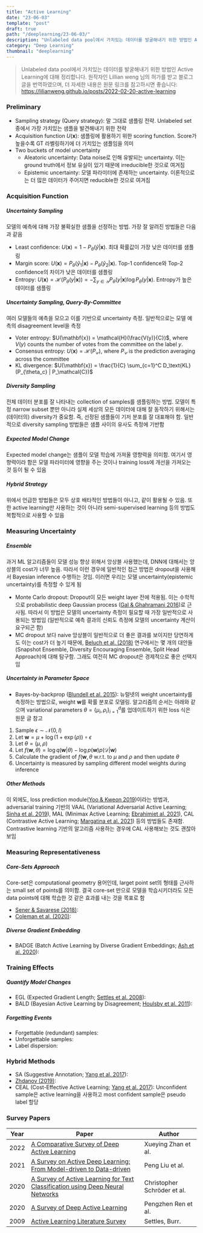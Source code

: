 ```yaml
---
title: "Active Learning"
date: "23-06-03"
template: "post"
draft: true
path: "/deeplearning/23-06-03/"
description: "Unlabeled data pool에서 가치있는 데이터를 발굴해내기 위한 방법인 Active Learning에 대해 정리합니다. 원작자인 Lillian weng 님의 허가를 받고 블로그 글을 번역하였으며, 더 자세한 내용은 원문 링크를 참고하시면 좋습니다: https://lilianweng.github.io/posts/2022-02-20-active-learning"
category: "Deep Learning"
thumbnail: "deeplearning"
---
```


> Unlabeled data pool에서 가치있는 데이터를 발굴해내기 위한 방법인 Active Learning에 대해 정리합니다. 원작자인 Lillian weng 님의 허가를 받고 블로그 글을 번역하였으며, 더 자세한 내용은 원문 링크를 참고하시면 좋습니다: https://lilianweng.github.io/posts/2022-02-20-active-learning

### Preliminary

- Sampling strategy (Query strategy): 말 그대로 샘플링 전략. Unlabeled set 중에서 가장 가치있는 샘플을 발견해내기 위한 전략
- Acquisition function $U(\mathbf x)$: 샘플링에 활용하기 위한 scoring function. Score가 높을수록 GT 라벨링하기에 더 가치있는 샘플임을 의미
- Two buckets of model uncertainty
  - Aleatoric uncertainty: Data noise로 인해 유발되는 uncertainty. 이는 ground truth에서 정보 유실이 있기 때문에 irreducible한 것으로 여겨짐
  - Epistemic uncertainty: 모델 파라미터에 존재하는 uncertainty. 이론적으로는 더 많은 데이터가 주어지면 reducible한 것으로 여겨짐

### Acquisition Function

##### Uncertainty Sampling

모델의 예측에 대해 가장 불확실한 샘플을 선정하는 방법. 가장 잘 알려진 방법들은 다음과 같음

- Least confidence: $U(\mathbf{x}) = 1 - P_\theta(\hat{y} \vert \mathbf{x})$. 최대 확률값이 가장 낮은 데이터를 샘플링
- Margin score: $U(\mathbf{x}) = P_\theta(\hat{y}_1 \vert \mathbf{x}) - P_\theta(\hat{y}_2 \vert \mathbf{x})$. Top-1 confidence와 Top-2 confidence의 차이가 낮은 데이터를 샘플링
- Entropy: $U(\mathbf{x}) = \mathcal{H}(P_\theta(y \vert \mathbf{x})) = - \sum_{y \in \mathcal{Y}} P_\theta(y \vert \mathbf{x}) \log P_\theta(y \vert \mathbf{x})$. Entropy가 높은 데이터를 샘플링

##### Uncertainty Sampling, Query-By-Committee

여러 모델들의 예측을 모으고 이를 기반으로 uncertainty 측정. 일반적으로는 모델 예측의 disagreement level을 측정

- Voter entropy: $U(\mathbf{x}) = \mathcal{H}(\frac{V(y)}{C})$, where $V(y)$ counts the number of votes from the committee on the label $y$.
- Consensus entropy: $U(\mathbf{x}) = \mathcal{H}(P_\mathcal{C})$, where $P_\mathcal{C}$ is the prediction averaging across the committee
- KL divergence: $U(\mathbf{x}) = \frac{1}{C} \sum_{c=1}^C D_\text{KL} (P_{\theta_c} | P_\mathcal{C})$

##### Diversity Sampling

전체 데이터 분포를 잘 나타내는 collection of samples를 샘플링하는 방법. 모델이 특정 narrow subset 뿐만 아니라 실제 세상의 모든 데이터에 대해 잘 동작하기 위해서는 (데이터의) diversity가 중요함. 즉, 선정된 샘플들이 기저 분포를 잘 대표해야 함. 일반적으로 diversity sampling 방법들은 샘플 사이의 유사도 측정에 기반함

##### Expected Model Change

Expected model change는 샘플이 모델 학습에 가져올 영향력을 의미함. 여기서 영향력이라 함은 모델 파라미터에 영향을 주는 것이나 training loss에 개선을 가져오는 것 등이 될 수 있음

##### Hybrid Strategy

위에서 언급한 방법들은 모두 상호 배타적인 방법들이 아니고, 같이 활용될 수 있음. 또한 active learning만 사용하는 것이 아니라 semi-supervised learning 등의 방법도 복합적으로 사용할 수 있음

### Measuring Uncertainty

##### Ensemble

과거 ML 알고리즘들이 모델 성능 향상 위해서 앙상블 사용했는데, DNN에 대해서는 앙상블의 cost가 너무 높음. 따라서 이런 경우에 일반적인 접근 방법은 dropout을 사용해서 Bayesian inference 수행하는 것임. 이러면 우리는 모델 uncertainty(epistemic uncertainty)를 측정할 수 있게 됨

- Monte Carlo dropout: Dropout이 모든 weight layer 전에 적용됨. 이는 수학적으로 probabilistic deep Gaussian process ([Gal & Ghahramani 2016](https://arxiv.org/abs/1506.02157))로 근사됨. 따라서 이 방법은 모델의 uncertainty 측정이 필요할 때 가장 일반적으로 사용되는 방법임 (일반적으로 예측 결과의 신뢰도 측정에 모델의 uncertainty 계산이 요구되곤 함)
- MC dropout 보다 naive 앙상블이 일반적으로 더 좋은 결과를 보이지만 당연하게도 이는 cost가 더 높기 때문에, [Beluch et al. (2018)](https://openaccess.thecvf.com/content_cvpr_2018/papers/Beluch_The_Power_of_CVPR_2018_paper.pdf) 연구에서는  몇 개의 대안들(Snapshot Ensemble, Diversity Encouraging Ensemble, Split Head Approach)에 대해 탐구함. 그래도 여전히 MC dropout은 경제적으로 좋은 선택지임

##### Uncertainty in Parameter Space

- Bayes-by-backprop ([Blundell et al. 2015](https://arxiv.org/abs/1505.05424)): 뉴럴넷의 weight uncertainty를 측정하는 방법으로, weight $\mathbf w$를 확률 분포로 모델링. 알고리즘의 순서는 아래와 같으며 variational parameters $\theta = \{\mu_i , \rho_i\}^d_{i=1}$를 업데이트하기 위한 loss 식은 원문 글 참고

1. Sample $\epsilon \sim \mathcal{N}(0, I)$
2. Let $\mathbf{w} = \mu + \log(1+ \exp(\rho)) \circ \epsilon$
3. Let $\theta = (\mu, \rho)$
4. Let $f(\mathbf{w}, \theta) = \log q(\mathbf{w} \vert \theta) - \log p(\mathbf{w})p(\mathcal{D}\vert \mathbf{w})$
5. Calculate the gradient of $f(\mathbf{w}, \theta$ w.r.t. to $μ$ and $ρ$ and then update $θ$
6. Uncertainty is measured by sampling different model weights during inference

##### Other Methods

이 외에도, loss prediction module([Yoo & Kweon 2019](https://arxiv.org/abs/1905.03677))이라는 방법과, adversarial training 기반의 VAAL (Variational Adversarial Active Learning; [Sinha et al. 2019](https://arxiv.org/abs/1904.00370)), MAL (Minimax Active Learning; [Ebrahimiet al. 2021](https://arxiv.org/abs/2012.10467)), CAL (Contrastive Active Learning; [Margatina et al. 2021](https://arxiv.org/abs/2109.03764)) 등의 방법들도 존재함. Contrastive learning 기반의 알고리즘 사용하는 경우에 CAL 사용해보는 것도 괜찮아보임

### Measuring Representativeness

##### Core-Sets Approach

Core-set은 computational geometry 용어인데, larget point set의 형태를 근사하는 small set of points를 의미함. 결국 core-set 만으로 모델을 학습시키더라도 모든 data points에 대해 학습한 것 같은 효과를 내는 것을 목표로 함

- [Sener & Savarese (2018)](https://arxiv.org/abs/1708.00489): 
- [Coleman et al. (2020)](https://arxiv.org/abs/1906.11829): 

##### Diverse Gradient Embedding

- BADGE (Batch Active Learning by Diverse Gradient Embeddings; [Ash et al. 2020](https://arxiv.org/abs/1906.03671)):

### Training Effects

##### Quantify Model Changes

- EGL (Expected Gradient Length; [Settles et al. 2008](https://papers.nips.cc/paper/2007/hash/a1519de5b5d44b31a01de013b9b51a80-Abstract.html)): 
- BALD (Bayesian Active Learning by Disagreement; [Houlsby et al. 2011](https://arxiv.org/abs/1112.5745)): 

##### Forgetting Events

- Forgettable (redundant) samples: 
- Unforgettable samples:
- Label dispersion:

### Hybrid Methods

- SA (Suggestive Annotation; [Yang et al. 2017](https://arxiv.org/abs/1706.04737)): 
- [Zhdanov (2019)](https://arxiv.org/abs/1901.05954):
- CEAL (Cost-Effective Active Learning; [Yang et al. 2017](https://arxiv.org/abs/1701.03551)): Unconfident sample은 active learning을 사용하고 most confident sample은 pseudo label 할당

### Survey Papers

| Year | Paper                                                        | Author                      |
| ---- | ------------------------------------------------------------ | --------------------------- |
| 2022 | [A Comparative Survey of Deep Active Learning](https://arxiv.org/pdf/2203.13450.pdf) | Xueying Zhan et al.         |
| 2021 | [A Survey on Active Deep Learning: From Model-driven to Data-driven](https://arxiv.org/abs/2101.09933) | Peng Liu et al.             |
| 2020 | [A Survey of Active Learning for Text Classification using Deep Neural Networks](https://arxiv.org/abs/2008.07267) | Christopher Schröder et al. |
| 2020 | [A Survey of Deep Active Learning](https://arxiv.org/abs/2009.00236) | Pengzhen Ren et al.         |
| 2009 | [Active Learning Literature Survey](https://minds.wisconsin.edu/handle/1793/60660) | Settles, Burr.              |
